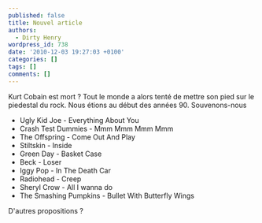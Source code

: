 ```yaml
---
published: false
title: Nouvel article
authors:
  - Dirty Henry
wordpress_id: 738
date: '2010-12-03 19:27:03 +0100'
categories: []
tags: []
comments: []
---
```

Kurt Cobain est mort ? Tout le monde a alors tenté de mettre son pied sur le piedestal du rock. Nous étions au début des années 90. Souvenons-nous

- Ugly Kid Joe - Everything About You
- Crash Test Dummies - Mmm Mmm Mmm Mmm
- The Offspring - Come Out And Play
- Stiltskin - Inside
- Green Day - Basket Case
- Beck - Loser
- Iggy Pop - In The Death Car
- Radiohead - Creep
- Sheryl Crow - All I wanna do
- The Smashing Pumpkins - Bullet With Butterfly Wings

D'autres propositions ?
